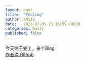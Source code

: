 ```yaml
---
layout: post
title:  "Testing"
author: XM137
date:   2023-07-05 15:16:59 +0800
categories: Daily
published: false
---
```


今天终于完工，来个Blog <br>
[作者滴 Github][Github] <br>

[Github]: https://github.com/1375272391

